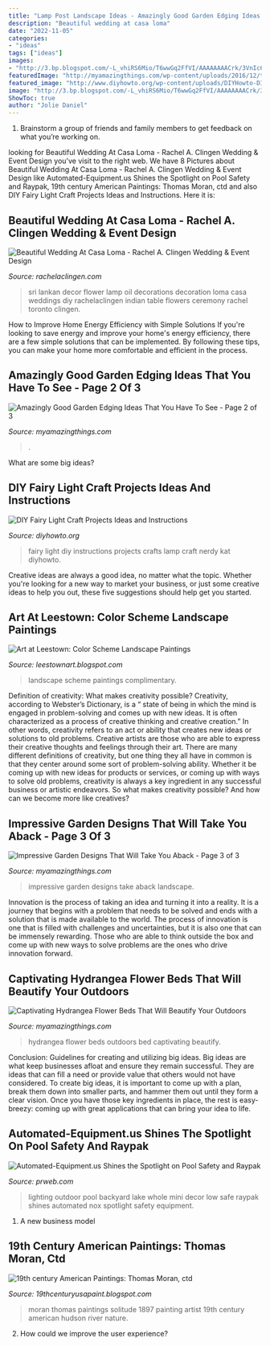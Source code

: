 ```yaml
---
title: "Lamp Post Landscape Ideas - Amazingly Good Garden Edging Ideas That You Have To See"
description: "Beautiful wedding at casa loma"
date: "2022-11-05"
categories:
- "ideas"
tags: ["ideas"]
images:
- "http://3.bp.blogspot.com/-L_vhiRS6Mio/T6wwGq2FfVI/AAAAAAAACrk/3VnIc6I4POU/s1600/Thomas+Moran+-+Solitude.jpg"
featuredImage: "http://myamazingthings.com/wp-content/uploads/2016/12/tumblr_mbov711Lwf1rifzjfo1_1280-1024x768.jpg"
featured_image: "http://www.diyhowto.org/wp-content/uploads/DIYHowto-DIY-Fairy-Light-Projects-Instruction-10.jpg"
image: "http://3.bp.blogspot.com/-L_vhiRS6Mio/T6wwGq2FfVI/AAAAAAAACrk/3VnIc6I4POU/s1600/Thomas+Moran+-+Solitude.jpg"
ShowToc: true
author: "Jolie Daniel"
---
```



1. Brainstorm a group of friends and family members to get feedback on what you’re working on.

	

		
looking for Beautiful Wedding At Casa Loma - Rachel A. Clingen Wedding &amp; Event Design you've visit to the right web. We have 8 Pictures about Beautiful Wedding At Casa Loma - Rachel A. Clingen Wedding &amp; Event Design like Automated-Equipment.us Shines the Spotlight on Pool Safety and Raypak, 19th century American Paintings: Thomas Moran, ctd and also DIY Fairy Light Craft Projects Ideas and Instructions. Here it is:
		
    
## Beautiful Wedding At Casa Loma - Rachel A. Clingen Wedding &amp; Event Design

<img loading=lazy src="http://rachelaclingen.com/wp-content/uploads/2015/12/Sri-Lankan-Oil-Lamp-Weddings-Toronto.jpg" onerror="this.onerror=null;this.src='https://tse3.mm.bing.net/th?id=OIP.DTklAntb1HddeiRz3Bu7HQHaLI&amp;pid=15.1';" alt="Beautiful Wedding At Casa Loma - Rachel A. Clingen Wedding &amp; Event Design">

_Source: rachelaclingen.com_

>sri lankan decor flower lamp oil decorations decoration loma casa weddings diy rachelaclingen indian table flowers ceremony rachel toronto clingen. 

	

How to Improve Home Energy Efficiency with Simple Solutions
If you're looking to save energy and improve your home's energy efficiency, there are a few simple solutions that can be implemented. By following these tips, you can make your home more comfortable and efficient in the process.

    
## Amazingly Good Garden Edging Ideas That You Have To See - Page 2 Of 3

<img loading=lazy src="https://myamazingthings.com/wp-content/uploads/2017/03/17-Simple-and-Cheap-Garden-Edging-Ideas-For-Your-Garden-4.jpg" onerror="this.onerror=null;this.src='https://tse3.mm.bing.net/th?id=OIP.sYG2gEoBHekT3l1GoFe03wHaLH&amp;pid=15.1';" alt="Amazingly Good Garden Edging Ideas That You Have To See - Page 2 of 3">

_Source: myamazingthings.com_

>. 

	

What are some big ideas?
 

    
## DIY Fairy Light Craft Projects Ideas And Instructions

<img loading=lazy src="http://www.diyhowto.org/wp-content/uploads/DIYHowto-DIY-Fairy-Light-Projects-Instruction-10.jpg" onerror="this.onerror=null;this.src='https://tse4.mm.bing.net/th?id=OIP.60fNM4dV1Ma-OWhs8fvPwQHaOj&amp;pid=15.1';" alt="DIY Fairy Light Craft Projects Ideas and Instructions">

_Source: diyhowto.org_

>fairy light diy instructions projects crafts lamp craft nerdy kat diyhowto. 

	

Creative ideas are always a good idea, no matter what the topic. Whether you're looking for a new way to market your business, or just some creative ideas to help you out, these five suggestions should help get you started.

    
## Art At Leestown: Color Scheme Landscape Paintings

<img loading=lazy src="http://3.bp.blogspot.com/-fUYrzzedO7k/UkjWH_8_JZI/AAAAAAAAAXQ/jWa3uKmj9PY/s1600/IMG_0431.JPG" onerror="this.onerror=null;this.src='https://tse3.mm.bing.net/th?id=OIP.3bQJBLaf1Fx_Kh7r2ZTy0AHaEw&amp;pid=15.1';" alt="Art at Leestown: Color Scheme Landscape Paintings">

_Source: leestownart.blogspot.com_

>landscape scheme paintings complimentary. 

	

Definition of creativity: What makes creativity possible?
Creativity, according to Webster’s Dictionary, is a “ state of being in which the mind is engaged in problem-solving and comes up with new ideas. It is often characterized as a process of creative thinking and creative creation.” In other words, creativity refers to an act or ability that creates new ideas or solutions to old problems. Creative artists are those who are able to express their creative thoughts and feelings through their art.
There are many different definitions of creativity, but one thing they all have in common is that they center around some sort of problem-solving ability. Whether it be coming up with new ideas for products or services, or coming up with ways to solve old problems, creativity is always a key ingredient in any successful business or artistic endeavors. So what makes creativity possible? And how can we become more like creatives?

    
## Impressive Garden Designs That Will Take You Aback - Page 3 Of 3

<img loading=lazy src="http://myamazingthings.com/wp-content/uploads/2016/12/tumblr_mbov711Lwf1rifzjfo1_1280-1024x768.jpg" onerror="this.onerror=null;this.src='https://tse3.mm.bing.net/th?id=OIP.x2_S-TOYABetViFjY2HcCwHaFj&amp;pid=15.1';" alt="Impressive Garden Designs That Will Take You Aback - Page 3 of 3">

_Source: myamazingthings.com_

>impressive garden designs take aback landscape. 

	

Innovation is the process of taking an idea and turning it into a reality. It is a journey that begins with a problem that needs to be solved and ends with a solution that is made available to the world. The process of innovation is one that is filled with challenges and uncertainties, but it is also one that can be immensely rewarding. Those who are able to think outside the box and come up with new ways to solve problems are the ones who drive innovation forward.

    
## Captivating Hydrangea Flower Beds That Will Beautify Your Outdoors

<img loading=lazy src="https://myamazingthings.com/wp-content/uploads/2017/04/outdoors.png" onerror="this.onerror=null;this.src='https://tse1.mm.bing.net/th?id=OIP.9K2sNem8sGW3adn9uqeXSgHaLB&amp;pid=15.1';" alt="Captivating Hydrangea Flower Beds That Will Beautify Your Outdoors">

_Source: myamazingthings.com_

>hydrangea flower beds outdoors bed captivating beautify. 

	

Conclusion: Guidelines for creating and utilizing big ideas.
Big ideas are what keep businesses afloat and ensure they remain successful. They are ideas that can fill a need or provide value that others would not have considered. To create big ideas, it is important to come up with a plan, break them down into smaller parts, and hammer them out until they form a clear vision. Once you have those key ingredients in place, the rest is easy- breezy: coming up with great applications that can bring your idea to life.

    
## Automated-Equipment.us Shines The Spotlight On Pool Safety And Raypak

<img loading=lazy src="http://ww1.prweb.com/prfiles/2009/08/10/1972174/lights1b.jpg" onerror="this.onerror=null;this.src='https://tse3.mm.bing.net/th?id=OIP.J_ztOu_7ZgxrvxPhFgctbgHaE8&amp;pid=15.1';" alt="Automated-Equipment.us Shines the Spotlight on Pool Safety and Raypak">

_Source: prweb.com_

>lighting outdoor pool backyard lake whole mini decor low safe raypak shines automated nox spotlight safety equipment. 

	

1. A new business model 

    
## 19th Century American Paintings: Thomas Moran, Ctd

<img loading=lazy src="http://3.bp.blogspot.com/-L_vhiRS6Mio/T6wwGq2FfVI/AAAAAAAACrk/3VnIc6I4POU/s1600/Thomas+Moran+-+Solitude.jpg" onerror="this.onerror=null;this.src='https://tse3.mm.bing.net/th?id=OIP.uTE4cejfiMFfr_XxHNKw6gHaKX&amp;pid=15.1';" alt="19th century American Paintings: Thomas Moran, ctd">

_Source: 19thcenturyusapaint.blogspot.com_

>moran thomas paintings solitude 1897 painting artist 19th century american hudson river nature. 

	

2. How could we improve the user experience?

